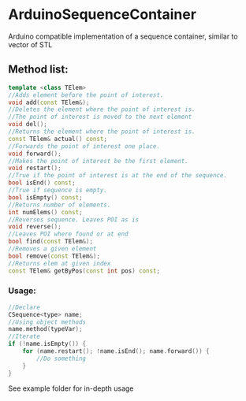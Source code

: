 # ArduinoSequenceContainer
Arduino compatible implementation of a sequence container, similar to vector of STL

## Method list:

```c++
template <class TElem>
//Adds element before the point of interest.
void add(const TElem&);
//Deletes the element where the point of interest is. 
//The point of interest is moved to the next element
void del();
//Returns the element where the point of interest is.
const TElem& actual() const;
//Forwards the point of interest one place.
void forward();
//Makes the point of interest be the first element.
void restart();
//True if the point of interest is at the end of the sequence.
bool isEnd() const;
//True if sequence is empty.
bool isEmpty() const;
//Returns number of elements.
int numElems() const; 
//Reverses sequence. Leaves POI as is
void reverse();
//Leaves POI where found or at end
bool find(const TElem&);
//Removes a given element
bool remove(const TElem&);
//Returns elem at given index
const TElem& getByPos(const int pos) const;

```

### Usage:

```c++
//Declare
CSequence<type> name;
//Using object methods
name.method(typeVar);
//Iterate
if (!name.isEmpty()) {
	for (name.restart(); !name.isEnd(); name.forward()) {
    	//Do something
  	}
}
```

See example folder for in-depth usage
